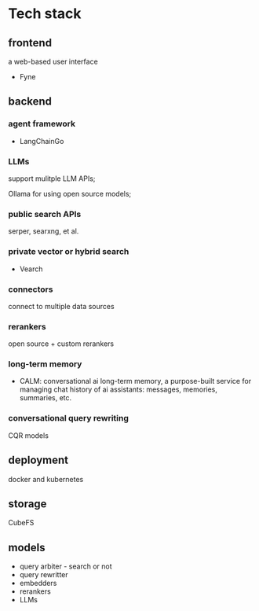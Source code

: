 # Tech stack

## frontend

a web-based user interface
* Fyne

## backend

### agent framework

* LangChainGo

### LLMs

support mulitple LLM APIs;

Ollama for using open source models;

### public search APIs

serper, searxng, et al.

### private vector or hybrid search

* Vearch

### connectors

connect to multiple data sources

### rerankers

open source + custom rerankers

### long-term memory

* CALM: conversational ai long-term memory, a purpose-built service for managing chat history of ai assistants: messages, memories, summaries, etc.

### conversational query rewriting

CQR models

## deployment

docker and kubernetes

## storage

CubeFS

## models

* query arbiter - search or not
* query rewritter
* embedders
* rerankers
* LLMs

